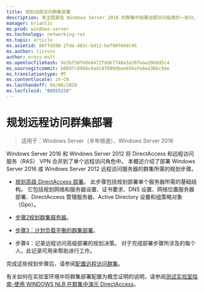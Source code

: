 ```yaml
---
title: 规划远程访问群集部署
description: 本主题是在 Windows Server 2016 的群集中部署远程访问指南的一部分。
manager: brianlic
ms.prod: windows-server
ms.technology: networking-ras
ms.topic: article
ms.assetid: 88ffd598-2fde-402c-bd12-be790f84dc96
ms.author: lizross
author: eross-msft
ms.openlocfilehash: 9a3bf30f6de6472fdd67748a3a387eaa2068d5c4
ms.sourcegitcommit: b00d7c8968c4adc8f699dbee694afe6ed36bc9de
ms.translationtype: MT
ms.contentlocale: zh-CN
ms.lasthandoff: 04/08/2020
ms.locfileid: "80855250"
---
```

# <a name="plan-a-remote-access-cluster-deployment"></a>规划远程访问群集部署

>适用于：Windows Server（半年频道）、Windows Server 2016

 Windows Server 2016 和 Windows Server 2012 将 DirectAccess 和远程访问服务（RAS） VPN 合并到了单个远程访问角色中。 本概述介绍了部署 Windows Server 2016 或 Windows Server 2012 远程访问服务器的群集所需的规划步骤。
  
-   [规划高级 DirectAccess 部署](../../../directaccess/single-server-advanced/Plan-an-Advanced-DirectAccess-Deployment.md)。 此步骤包括规划部署单个服务器所需的基础结构。 它包括规划网络和服务器设置、证书要求、DNS 设置、网络位置服务器部署、DirectAccess 管理服务器、Active Directory 设置和组策略对象（Gpo）。  
  
-   [步骤2规划群集服务器](Step-2-Plan-Cluster-Servers.md)。  
  
-   [步骤3：计划负载平衡的群集部署](Step-3-Plan-a-Load-Balanced-Cluster-Deployment.md)。  
  
-   步骤4：记录远程访问高级部署的规划决策。 对于完成部署步骤所涉及的每个人，此记录可用来帮助进行工作。  
  
完成这些规划步骤后，请参阅[配置远程访问群集](../configure/Configure-a-Remote-Access-Cluster.md)。 

有关如何在实验室环境中将群集部署配置为概念证明的说明，请参阅[测试实验室指南-使用 WINDOWS NLB 在群集中演示 DirectAccess](../../../directaccess/tlg-cluster-nlb/Test-Lab-Guide-Demonstrate-DirectAccess-in-a-Cluster-with-Windows-NLB.md)。  
  



